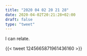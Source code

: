 ```yaml
---
title: "2020 04 02 20 21 28"
date: 2020-04-02T20:21:28+02:00
draft: false
type: "tweet"
---
```


I can relate.

{{< tweet 1245665871961436160 >}}
